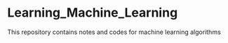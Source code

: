 # Learning_Machine_Learning
This repository contains notes and codes  for machine learning algorithms
